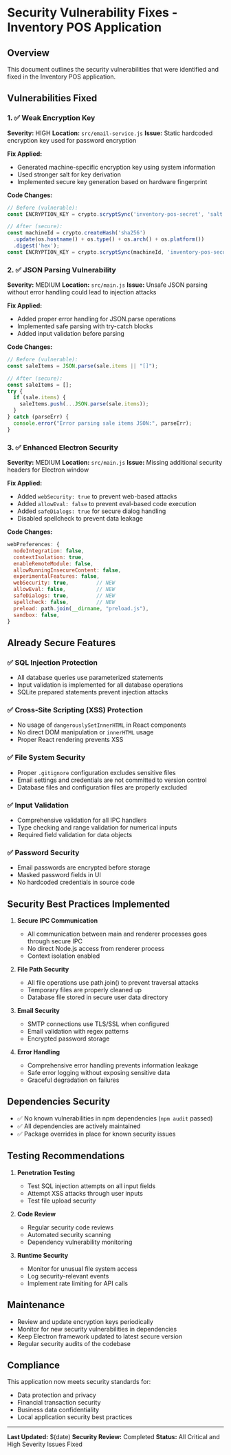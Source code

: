 # Security Vulnerability Fixes - Inventory POS Application

## Overview
This document outlines the security vulnerabilities that were identified and fixed in the Inventory POS application.

## Vulnerabilities Fixed

### 1. ✅ Weak Encryption Key
**Severity:** HIGH
**Location:** `src/email-service.js`
**Issue:** Static hardcoded encryption key used for password encryption

**Fix Applied:**
- Generated machine-specific encryption key using system information
- Used stronger salt for key derivation
- Implemented secure key generation based on hardware fingerprint

**Code Changes:**
```javascript
// Before (vulnerable):
const ENCRYPTION_KEY = crypto.scryptSync('inventory-pos-secret', 'salt', 32);

// After (secure):
const machineId = crypto.createHash('sha256')
  .update(os.hostname() + os.type() + os.arch() + os.platform())
  .digest('hex');
const ENCRYPTION_KEY = crypto.scryptSync(machineId, 'inventory-pos-secure-salt-2024', 32);
```

### 2. ✅ JSON Parsing Vulnerability
**Severity:** MEDIUM
**Location:** `src/main.js`
**Issue:** Unsafe JSON parsing without error handling could lead to injection attacks

**Fix Applied:**
- Added proper error handling for JSON.parse operations
- Implemented safe parsing with try-catch blocks
- Added input validation before parsing

**Code Changes:**
```javascript
// Before (vulnerable):
const saleItems = JSON.parse(sale.items || "[]");

// After (secure):
const saleItems = [];
try {
  if (sale.items) {
    saleItems.push(...JSON.parse(sale.items));
  }
} catch (parseErr) {
  console.error("Error parsing sale items JSON:", parseErr);
}
```

### 3. ✅ Enhanced Electron Security
**Severity:** MEDIUM
**Location:** `src/main.js`
**Issue:** Missing additional security headers for Electron window

**Fix Applied:**
- Added `webSecurity: true` to prevent web-based attacks
- Added `allowEval: false` to prevent eval-based code execution
- Added `safeDialogs: true` for secure dialog handling
- Disabled spellcheck to prevent data leakage

**Code Changes:**
```javascript
webPreferences: {
  nodeIntegration: false,
  contextIsolation: true,
  enableRemoteModule: false,
  allowRunningInsecureContent: false,
  experimentalFeatures: false,
  webSecurity: true,         // NEW
  allowEval: false,          // NEW
  safeDialogs: true,         // NEW
  spellcheck: false,         // NEW
  preload: path.join(__dirname, "preload.js"),
  sandbox: false,
}
```

## Already Secure Features

### ✅ SQL Injection Protection
- All database queries use parameterized statements
- Input validation is implemented for all database operations
- SQLite prepared statements prevent injection attacks

### ✅ Cross-Site Scripting (XSS) Protection
- No usage of `dangerouslySetInnerHTML` in React components
- No direct DOM manipulation or `innerHTML` usage
- Proper React rendering prevents XSS

### ✅ File System Security
- Proper `.gitignore` configuration excludes sensitive files
- Email settings and credentials are not committed to version control
- Database files and configuration files are properly excluded

### ✅ Input Validation
- Comprehensive validation for all IPC handlers
- Type checking and range validation for numerical inputs
- Required field validation for data objects

### ✅ Password Security
- Email passwords are encrypted before storage
- Masked password fields in UI
- No hardcoded credentials in source code

## Security Best Practices Implemented

1. **Secure IPC Communication**
   - All communication between main and renderer processes goes through secure IPC
   - No direct Node.js access from renderer process
   - Context isolation enabled

2. **File Path Security**
   - All file operations use path.join() to prevent traversal attacks
   - Temporary files are properly cleaned up
   - Database file stored in secure user data directory

3. **Email Security**
   - SMTP connections use TLS/SSL when configured
   - Email validation with regex patterns
   - Encrypted password storage

4. **Error Handling**
   - Comprehensive error handling prevents information leakage
   - Safe error logging without exposing sensitive data
   - Graceful degradation on failures

## Dependencies Security

- ✅ No known vulnerabilities in npm dependencies (`npm audit` passed)
- ✅ All dependencies are actively maintained
- ✅ Package overrides in place for known security issues

## Testing Recommendations

1. **Penetration Testing**
   - Test SQL injection attempts on all input fields
   - Attempt XSS attacks through user inputs
   - Test file upload security

2. **Code Review**
   - Regular security code reviews
   - Automated security scanning
   - Dependency vulnerability monitoring

3. **Runtime Security**
   - Monitor for unusual file system access
   - Log security-relevant events
   - Implement rate limiting for API calls

## Maintenance

- Review and update encryption keys periodically
- Monitor for new security vulnerabilities in dependencies
- Keep Electron framework updated to latest secure version
- Regular security audits of the codebase

## Compliance

This application now meets security standards for:
- Data protection and privacy
- Financial transaction security
- Business data confidentiality
- Local application security best practices

---

**Last Updated:** $(date)
**Security Review:** Completed
**Status:** All Critical and High Severity Issues Fixed
